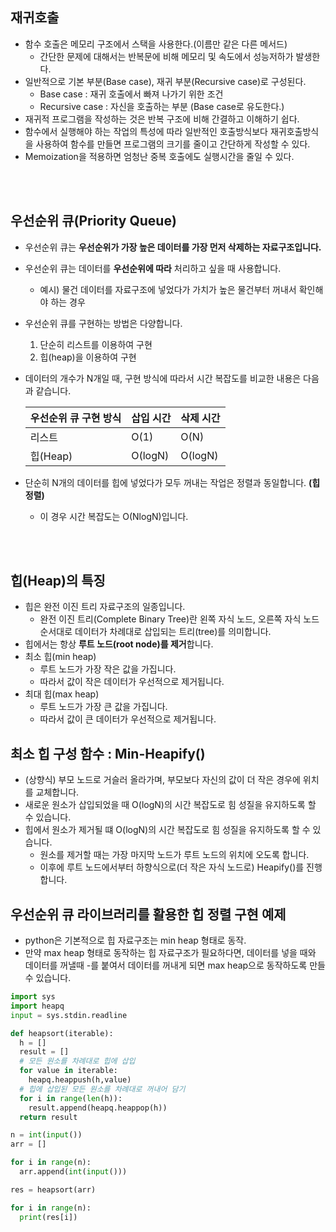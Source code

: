 ## 재귀호출

- 함수 호출은 메모리 구조에서 스택을 사용한다.(이름만 같은 다른 메서드)
  - 간단한 문제에 대해서는 반복문에 비해 메모리 및 속도에서 성능저하가 발생한다.
- 일반적으로 기본 부분(Base case), 재귀 부분(Recursive case)로 구성된다.
  - Base case : 재귀 호출에서 빠져 나가기 위한 조건
  - Recursive case : 자신을 호출하는 부분 (Base case로 유도한다.)
- 재귀적 프로그램을 작성하는 것은 반복 구조에 비해 간결하고 이해하기 쉽다.
- 함수에서 실행해야 하는 작업의 특성에 따라 일반적인 호출방식보다 재귀호출방식을 사용하여 함수를 만들면 프로그램의 크기를 줄이고 간단하게 작성할 수 있다.
- Memoization을 적용하면 엄청난 중복 호출에도 실행시간을 줄일 수 있다.

<br></br>

## 우선순위 큐(Priority Queue)

- 우선순위 큐는 **우선순위가 가장 높은 데이터를 가장 먼저 삭제하는 자료구조입니다.**
- 우선순위 큐는 데이터를 **우선순위에 따라** 처리하고 싶을 때 사용합니다.
  - 예시) 물건 데이터를 자료구조에 넣었다가 가치가 높은 물건부터 꺼내서 확인해야 하는 경우
- 우선순위 큐를 구현하는 방법은 다양합니다.
  1. 단순히 리스트를 이용하여 구현
  2. 힙(heap)을 이용하여 구현
- 데이터의 개수가 N개일 때, 구현 방식에 따라서 시간 복잡도를 비교한 내용은 다음과 같습니다.
  
  | 우선순위 큐 구현 방식 | 삽입 시간 | 삭제 시간 |
  |:--- | :---- | ---- |
  | 리스트 | O(1) | O(N) |
  | 힙(Heap) | O(logN) | O(logN) |
- 단순히 N개의 데이터를 힙에 넣었다가 모두 꺼내는 작업은 정렬과 동일합니다. **(힙 정렬)**
  - 이 경우 시간 복잡도는 O(NlogN)입니다.

<br></br>

## 힙(Heap)의 특징

- 힙은 완전 이진 트리 자료구조의 일종입니다.
  - 완전 이진 트리(Complete Binary Tree)란 왼쪽 자식 노드, 오른쪽 자식 노드 순서대로 데이터가 차례대로 삽입되는 트리(tree)를 의미합니다.
- 힙에서는 항상 **루트 노드(root node)를 제거**합니다.
- 최소 힙(min heap)
  - 루트 노드가 가장 작은 값을 가집니다.
  - 따라서 값이 작은 데이터가 우선적으로 제거됩니다.
- 최대 힙(max heap)
  - 루트 노드가 가장 큰 값을 가집니다.
  - 따라서 값이 큰 데이터가 우선적으로 제거됩니다.

## 최소 힙 구성 함수 : Min-Heapify()

- (상향식) 부모 노드로 거슬러 올라가며, 부모보다 자신의 값이 더 작은 경우에 위치를 교체합니다.
- 새로운 원소가 삽입되었을 때 O(logN)의 시간 복잡도로 힘 성질을 유지하도록 할 수 있습니다.
- 힙에서 원소가 제거될 떄 O(logN)의 시간 복잡도로 힘 성질을 유지하도록 할 수 있습니다.
  - 원소를 제거할 때는 가장 마지막 노드가 루트 노드의 위치에 오도록 합니다.
  - 이후에 루트 노드에서부터 하향식으로(더 작은 자식 노드로) Heapify()를 진행합니다.

## 우선순위 큐 라이브러리를 활용한 힙 정렬 구현 예제

- python은 기본적으로 힙 자료구조는 min heap 형태로 동작.
- 만약 max heap 형태로 동작하는 힙 자료구조가 필요하다면, 데이터를 넣을 때와 데이터를 꺼낼때 -를 붙여서 데이터를 꺼내게 되면 max heap으로 동작하도록 만들 수 있습니다.

```python
import sys
import heapq
input = sys.stdin.readline

def heapsort(iterable):
  h = []
  result = []
  # 모든 원소를 차례대로 힙에 삽입
  for value in iterable:
    heapq.heappush(h,value)
  # 힙에 삽입된 모든 원소를 차례대로 꺼내어 담기
  for i in range(len(h)):
    result.append(heapq.heappop(h))
  return result

n = int(input())
arr = []

for i in range(n):
  arr.append(int(input()))

res = heapsort(arr)

for i in range(n):
  print(res[i])
```
